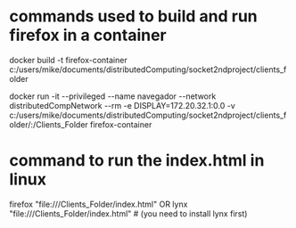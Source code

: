 # commands used to build and run firefox in a container

docker build -t firefox-container c:/users/mike/documents/distributedComputing/socket2ndproject/clients_folder

docker run -it --privileged --name navegador --network distributedCompNetwork --rm -e DISPLAY=172.20.32.1:0.0 -v c:/users/mike/documents/distributedComputing/socket2ndproject/clients_folder/:/Clients_Folder firefox-container

# command to run the index.html in linux

firefox "file:///Clients_Folder/index.html"
OR
lynx "file:///Clients_Folder/index.html"     # (you need to install lynx first)
